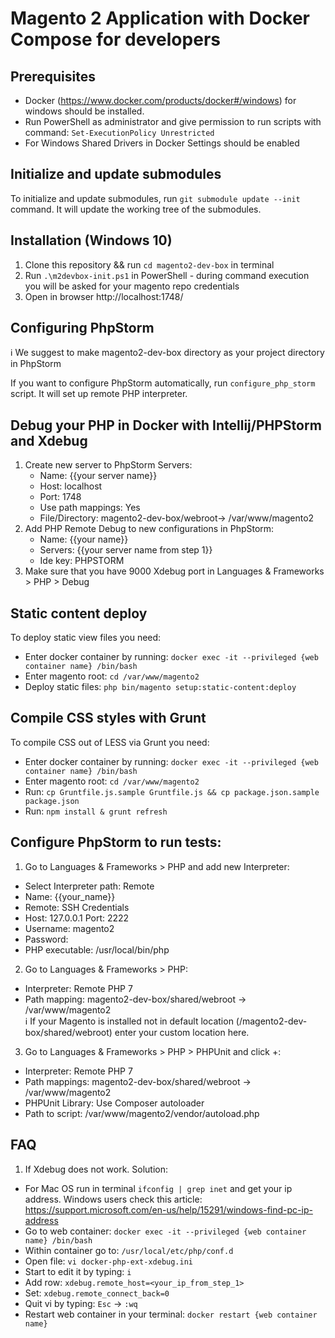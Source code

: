 # Magento 2 Application with Docker Compose for developers

## Prerequisites
- Docker (https://www.docker.com/products/docker#/windows) for windows should be installed.
- Run PowerShell as administrator and give permission to run scripts with command: `Set-ExecutionPolicy Unrestricted`
- For Windows Shared Drivers in Docker Settings should be enabled

## Initialize and update submodules
To initialize and update submodules, run `git submodule update --init` command. It will update the working tree of the submodules.

## Installation (Windows 10)
1. Clone this repository && run `cd magento2-dev-box` in terminal
2. Run `.\m2devbox-init.ps1` in PowerShell - during command execution you will be asked for your magento repo credentials
3. Open in browser http://localhost:1748/

## Configuring PhpStorm
:information_source: We suggest to make magento2-dev-box directory as your project directory in PhpStorm

If you want to configure PhpStorm automatically, run `configure_php_storm` script. It will set up remote PHP interpreter.

## Debug your PHP in Docker with Intellij/PHPStorm and Xdebug
1. Create new server to PhpStorm Servers:
   - Name: {{your server name}}
   - Host: localhost
   - Port: 1748
   - Use path mappings: Yes
   - File/Directory: magento2-dev-box/webroot-> /var/www/magento2
2. Add PHP Remote Debug to new configurations in PhpStorm:
   - Name: {{your name}}
   - Servers: {{your server name from step 1}}
   - Ide key: PHPSTORM
3. Make sure that you have 9000 Xdebug port in Languages & Frameworks > PHP > Debug

## Static content deploy
To deploy static view files you need:
- Enter docker container by running: `docker exec -it --privileged {web container name} /bin/bash`
- Enter magento root: `cd /var/www/magento2`
- Deploy static files: `php bin/magento setup:static-content:deploy`

## Compile CSS styles with Grunt
To compile CSS out of LESS via Grunt you need:
- Enter docker container by running: `docker exec -it --privileged {web container name} /bin/bash`
- Enter magento root: `cd /var/www/magento2`
- Run: `cp Gruntfile.js.sample Gruntfile.js && cp package.json.sample package.json`
- Run: `npm install & grunt refresh`

## Configure PhpStorm to run tests:
1. Go to Languages & Frameworks > PHP and add new Interpreter:
 - Select Interpreter path: Remote
 - Name: {{your_name}}
 - Remote: SSH Credentials
 - Host: 127.0.0.1 Port: 2222
 - Username: magento2
 - Password: 
 - PHP executable: /usr/local/bin/php
 
2. Go to Languages & Frameworks > PHP:
 - Interpreter: Remote PHP 7
 - Path mapping: magento2-dev-box/shared/webroot -> /var/www/magento2 <br/>
   :information_source: If your Magento is installed not in default location (/magento2-dev-box/shared/webroot) enter your custom location here.
 
3. Go to Languages & Frameworks > PHP > PHPUnit and click +:
 - Interpreter: Remote PHP 7
 - Path mappings: magento2-dev-box/shared/webroot -> /var/www/magento2
 - PHPUnit Library: Use Composer autoloader
 - Path to script: /var/www/magento2/vendor/autoload.php
 
## FAQ
1. If Xdebug does not work. Solution:
- For Mac OS run in terminal `ifconfig | grep inet` and get your ip address. Windows users check this article: https://support.microsoft.com/en-us/help/15291/windows-find-pc-ip-address
- Go to web container: `docker exec -it --privileged {web container name} /bin/bash`
- Within container go to: `/usr/local/etc/php/conf.d`
- Open file: `vi docker-php-ext-xdebug.ini`
- Start to edit it by typing: `i`
- Add row: `xdebug.remote_host=<your_ip_from_step_1>`
- Set: `xdebug.remote_connect_back=0`
- Quit vi by typing: `Esc` -> `:wq`
- Restart web container in your terminal: `docker restart {web container name}`
